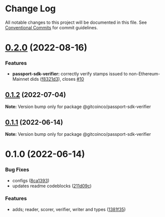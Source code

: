 # Change Log

All notable changes to this project will be documented in this file.
See [Conventional Commits](https://conventionalcommits.org) for commit guidelines.

# [0.2.0](https://github.com/gitcoinco/passport-sdk/compare/@gitcoinco/passport-sdk-verifier@0.1.2...@gitcoinco/passport-sdk-verifier@0.2.0) (2022-08-16)


### Features

* **passport-sdk-verifier:** correctly verify stamps issued to non-Ethereum-Mainnet dids ([f8321d3](https://github.com/gitcoinco/passport-sdk/commit/f8321d349bbdd6828f7c2eba3b79af7e6f16e0f2)), closes [#10](https://github.com/gitcoinco/passport-sdk/issues/10)





## [0.1.2](https://github.com/gitcoinco/passport-sdk/compare/@gitcoinco/passport-sdk-verifier@0.1.1...@gitcoinco/passport-sdk-verifier@0.1.2) (2022-07-04)

**Note:** Version bump only for package @gitcoinco/passport-sdk-verifier





## [0.1.1](https://github.com/gitcoinco/passport-sdk/compare/@gitcoinco/passport-sdk-verifier@0.1.0...@gitcoinco/passport-sdk-verifier@0.1.1) (2022-06-14)

**Note:** Version bump only for package @gitcoinco/passport-sdk-verifier





# 0.1.0 (2022-06-14)


### Bug Fixes

* configs ([8ca1393](https://github.com/gitcoinco/passport-sdk/commit/8ca13939a384fab17945d1ae84bb66a45d7b9cd7))
* updates readme codeblocks ([211d09c](https://github.com/gitcoinco/passport-sdk/commit/211d09c8f239984bda7de9431c5cb67e359f8c31))


### Features

* adds; reader, scorer, verifier, writer and types ([1381f35](https://github.com/gitcoinco/passport-sdk/commit/1381f356081e64598de8bbc426b95658665d9871))
